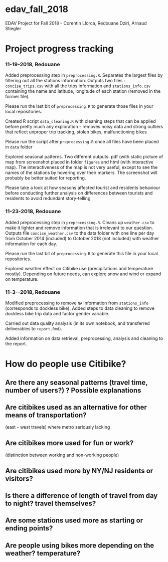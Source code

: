 # edav_fall_2018
EDAV Project for Fall 2018 - Corentin Llorca, Redouane Dziri, Arnaud Stiegler

# Project progress tracking

### 11-19-2018, Redouane

Added preprocessing step in `preprocessing.R`. Separates the largest files by filtering out all the stations information. Outputs two files : `concise_trips.csv` with all the trips information and `stations_info.csv` containing the name and latitude, longitude of each station (removed in the former file).

Please run the last bit of `preprocessing.R` to generate those files in your local repositories.

Created R script `data_cleaning.R` with cleaning steps that can be applied before pretty much any exploration - removes noisy data and strong outliers that reflect unproper trip tracking, stolen bikes, malfunctioning bikes

Please run the script after `preprocessing.R` once all files have been placed in `data` folder

Explored seasonal patterns. Two different outputs: pdf (with static picture of map from screenshot placed in folder `figures` and html (with interactive map). The interactiveness of the map is not very useful, except to see the names of the stations by hovering over their markers. The screenshot will probably be better suited for reporting.

Please take a look at how seasons affected tourist and residents behaviour before conducting further analysis on differences between tourists and residents to avoid redundant story-telling

### 11-23-2018, Redouane

Added preprocessing step in `preprocessing.R`. Cleans up `weather.csv` to make it lighter and remove information that is irrelevant to our question. Outputs file `concise_weather.csv` to the data folder with one line per day from October 2014 (included) to October 2018 (not included) with weather information for each day.

Please run the last bit of `preprocessing.R` to generate this file in your local repositories.

Explored weather effect on Citibike use (precipitations and temperature mostly). Depending on future needs, can explore snow and wind or expand on temperature.

### 11-3--2018, Redouane

Modified preprocessing to remove `NA` information from `stations_info` (corresponds to dockless bike). Added steps to data cleaning to remove dockless bike trip data and factor gender variable.

Carried out data quality analysis (in its own notebook, and transferred deliverables to `report.Rmd`).

Added information on data retrieval, preprocessing, analysis and cleaning to the report.

# How do people use Citibike?

## Are there any seasonal patterns (travel time, number of users?) ? Possible explanations

## Are citibikes used as an alternative for other means of transportation?
 (east - west travels) where metro seriously lacking

## Are citibikes more used for fun or work?
 (distinction between working and non-working people)

## Are citibikes used more by NY/NJ residents or visitors?

## Is there a difference of length of travel from day to night? travel themselves?

## Are some stations used more as starting or ending points?

## Are people using bikes more depending on the weather? temperature?


